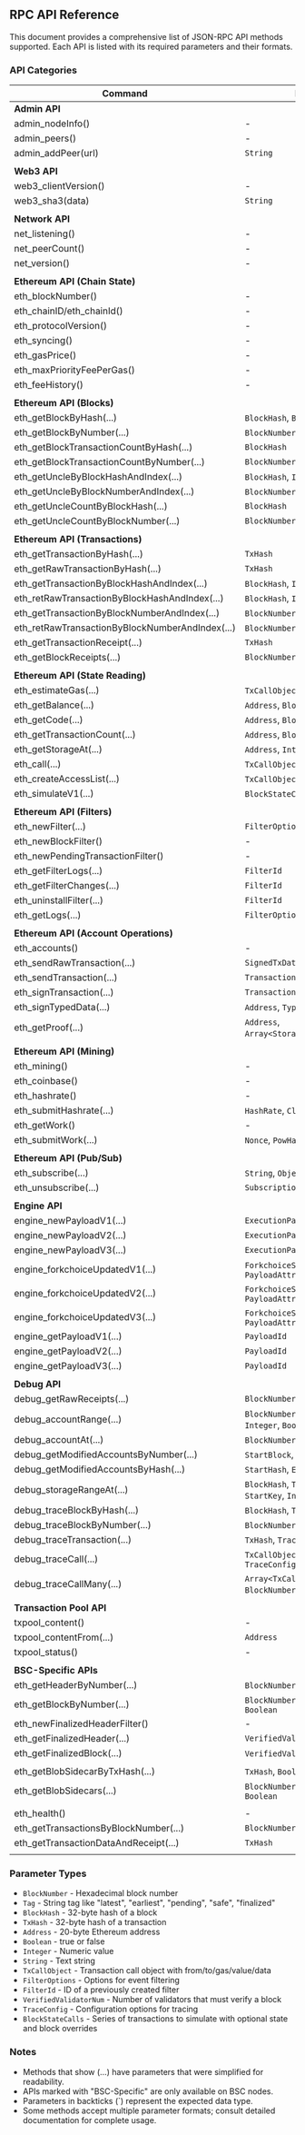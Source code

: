 ## RPC API Reference

This document provides a comprehensive list of JSON-RPC API methods supported. Each API is listed with its required parameters and their formats.

### API Categories

| Command                                         | Parameters                                       |
|-------------------------------------------------|--------------------------------------------------|
| **Admin API**                                   |                                                  |
| admin_nodeInfo()                                | -                                                |
| admin_peers()                                   | -                                                |
| admin_addPeer(url)                              | `String`                                         |
|                                                 |                                                  |
| **Web3 API**                                    |                                                  |
| web3_clientVersion()                            | -                                                |
| web3_sha3(data)                                 | `String`                                         |
|                                                 |                                                  |
| **Network API**                                 |                                                  |
| net_listening()                                 | -                                                |
| net_peerCount()                                 | -                                                |
| net_version()                                   | -                                                |
|                                                 |                                                  |
| **Ethereum API (Chain State)**                  |                                                  |
| eth_blockNumber()                               | -                                                |
| eth_chainID/eth_chainId()                       | -                                                |
| eth_protocolVersion()                           | -                                                |
| eth_syncing()                                   | -                                                |
| eth_gasPrice()                                  | -                                                |
| eth_maxPriorityFeePerGas()                      | -                                                |
| eth_feeHistory()                                | -                                                |
|                                                 |                                                  |
| **Ethereum API (Blocks)**                       |                                                  |
| eth_getBlockByHash(...)                         | `BlockHash`, `Boolean`                           |
| eth_getBlockByNumber(...)                       | `BlockNumber\|Tag`, `Boolean`                    |
| eth_getBlockTransactionCountByHash(...)         | `BlockHash`                                      |
| eth_getBlockTransactionCountByNumber(...)       | `BlockNumber\|Tag`                               |
| eth_getUncleByBlockHashAndIndex(...)            | `BlockHash`, `Integer`                           |
| eth_getUncleByBlockNumberAndIndex(...)          | `BlockNumber\|Tag`, `Integer`                    |
| eth_getUncleCountByBlockHash(...)               | `BlockHash`                                      |
| eth_getUncleCountByBlockNumber(...)             | `BlockNumber\|Tag`                               |
|                                                 |                                                  |
| **Ethereum API (Transactions)**                 |                                                  |
| eth_getTransactionByHash(...)                   | `TxHash`                                         |
| eth_getRawTransactionByHash(...)                | `TxHash`                                         |
| eth_getTransactionByBlockHashAndIndex(...)      | `BlockHash`, `Integer`                           |
| eth_retRawTransactionByBlockHashAndIndex(...)   | `BlockHash`, `Integer`                           |
| eth_getTransactionByBlockNumberAndIndex(...)    | `BlockNumber\|Tag`, `Integer`                    |
| eth_retRawTransactionByBlockNumberAndIndex(...) | `BlockNumber\|Tag`, `Integer`                    |
| eth_getTransactionReceipt(...)                  | `TxHash`                                         |
| eth_getBlockReceipts(...)                       | `BlockNumber\|Tag`                               |
|                                                 |                                                  |
| **Ethereum API (State Reading)**                |                                                  |
| eth_estimateGas(...)                            | `TxCallObject`, `BlockNumber\|Tag`               |
| eth_getBalance(...)                             | `Address`, `BlockNumber\|Tag`                    |
| eth_getCode(...)                                | `Address`, `BlockNumber\|Tag`                    |
| eth_getTransactionCount(...)                    | `Address`, `BlockNumber\|Tag`                    |
| eth_getStorageAt(...)                           | `Address`, `Integer`, `BlockNumber\|Tag`         |
| eth_call(...)                                   | `TxCallObject`, `BlockNumber\|Tag`               |
| eth_createAccessList(...)                       | `TxCallObject`, `BlockNumber\|Tag`               |
| eth_simulateV1(...)                             | `BlockStateCalls`, `BlockNumber\|Tag`            |
|                                                 |                                                  |
| **Ethereum API (Filters)**                      |                                                  |
| eth_newFilter(...)                              | `FilterOptions`                                  |
| eth_newBlockFilter()                            | -                                                |
| eth_newPendingTransactionFilter()               | -                                                |
| eth_getFilterLogs(...)                          | `FilterId`                                       |
| eth_getFilterChanges(...)                       | `FilterId`                                       |
| eth_uninstallFilter(...)                        | `FilterId`                                       |
| eth_getLogs(...)                                | `FilterOptions`                                  |
|                                                 |                                                  |
| **Ethereum API (Account Operations)**           |                                                  |
| eth_accounts()                                  | -                                                |
| eth_sendRawTransaction(...)                     | `SignedTxData`                                   |
| eth_sendTransaction(...)                        | `TransactionObject`                              |
| eth_signTransaction(...)                        | `TransactionObject`                              |
| eth_signTypedData(...)                          | `Address`, `TypedData`                           |
| eth_getProof(...)                               | `Address`, `Array<StorageKey>`,`BlockNumber\|Tag`|
|                                                 |                                                  |
| **Ethereum API (Mining)**                       |                                                  |
| eth_mining()                                    | -                                                |
| eth_coinbase()                                  | -                                                |
| eth_hashrate()                                  | -                                                |
| eth_submitHashrate(...)                         | `HashRate`, `ClientID`                           |
| eth_getWork()                                   | -                                                |
| eth_submitWork(...)                             | `Nonce`, `PowHash`, `Digest`                     |
|                                                 |                                                  |
| **Ethereum API (Pub/Sub)**                      |                                                  |
| eth_subscribe(...)                              | `String`, `Object`                               |
| eth_unsubscribe(...)                            | `SubscriptionId`                                 |
|                                                 |                                                  |
| **Engine API**                                  |                                                  |
| engine_newPayloadV1(...)                        | `ExecutionPayloadV1`                             |
| engine_newPayloadV2(...)                        | `ExecutionPayloadV2`                             |
| engine_newPayloadV3(...)                        | `ExecutionPayloadV3`                             |
| engine_forkchoiceUpdatedV1(...)                 | `ForkchoiceState`, `PayloadAttributes`           |
| engine_forkchoiceUpdatedV2(...)                 | `ForkchoiceState`, `PayloadAttributes`           |
| engine_forkchoiceUpdatedV3(...)                 | `ForkchoiceState`, `PayloadAttributes`           |
| engine_getPayloadV1(...)                        | `PayloadId`                                      |
| engine_getPayloadV2(...)                        | `PayloadId`                                      |
| engine_getPayloadV3(...)                        | `PayloadId`                                      |
|                                                 |                                                  |
| **Debug API**                                   |                                                  |
| debug_getRawReceipts(...)                       | `BlockNumber\|Tag`                               |
| debug_accountRange(...)                         | `BlockNumber\|Tag`, `AccountKey`, `Integer`, `Boolean` |
| debug_accountAt(...)                            | `BlockNumber\|Tag`, `AccountIndex`               |
| debug_getModifiedAccountsByNumber(...)          | `StartBlock`, `EndBlock`                         |
| debug_getModifiedAccountsByHash(...)            | `StartHash`, `EndHash`                           |
| debug_storageRangeAt(...)                       | `BlockHash`, `TxIndex`, `Address`, `StartKey`, `Integer` |
| debug_traceBlockByHash(...)                     | `BlockHash`, `TraceConfig`                       |
| debug_traceBlockByNumber(...)                   | `BlockNumber\|Tag`, `TraceConfig`                |
| debug_traceTransaction(...)                     | `TxHash`, `TraceConfig`                          |
| debug_traceCall(...)                            | `TxCallObject`, `BlockNumber\|Tag`, `TraceConfig`|
| debug_traceCallMany(...)                        | `Array<TxCallObject>`, `BlockNumber\|Tag`, `TraceConfig` |
|                                                 |                                                  |
| **Transaction Pool API**                        |                                                  |
| txpool_content()                                | -                                                |
| txpool_contentFrom(...)                         | `Address`                                        |
| txpool_status()                                 | -                                                |
|                                                 |                                                  |
| **BSC-Specific APIs**                           |                                                  |
| eth_getHeaderByNumber(...)                      | `BlockNumber\|Tag` with "finalized"              |
| eth_getBlockByNumber(...)                       | `BlockNumber\|Tag` with "finalized", `Boolean`   |
| eth_newFinalizedHeaderFilter()                  | -                                                |
| eth_getFinalizedHeader(...)                     | `VerifiedValidatorNum`                           |
| eth_getFinalizedBlock(...)                      | `VerifiedValidatorNum`, `Boolean`                |
|                                                 |                                                  |
| eth_getBlobSidecarByTxHash(...)                 | `TxHash`, `Boolean`                              |
| eth_getBlobSidecars(...)                        | `BlockNumber\|Tag\|BlockHash`, `Boolean`         |
|                                                 |                                                  |
| eth_health()                                    | -                                                |
| eth_getTransactionsByBlockNumber(...)           | `BlockNumber\|Tag`                               |
| eth_getTransactionDataAndReceipt(...)           | `TxHash`                                         |
|                                                 |                                                  |

### Parameter Types

- `BlockNumber` - Hexadecimal block number
- `Tag` - String tag like "latest", "earliest", "pending", "safe", "finalized"
- `BlockHash` - 32-byte hash of a block
- `TxHash` - 32-byte hash of a transaction
- `Address` - 20-byte Ethereum address
- `Boolean` - true or false
- `Integer` - Numeric value
- `String` - Text string
- `TxCallObject` - Transaction call object with from/to/gas/value/data
- `FilterOptions` - Options for event filtering
- `FilterId` - ID of a previously created filter
- `VerifiedValidatorNum` - Number of validators that must verify a block
- `TraceConfig` - Configuration options for tracing
- `BlockStateCalls` - Series of transactions to simulate with optional state and block overrides

### Notes

- Methods that show (...) have parameters that were simplified for readability.
- APIs marked with "BSC-Specific" are only available on BSC nodes.
- Parameters in backticks (`) represent the expected data type.
- Some methods accept multiple parameter formats; consult detailed documentation for complete usage.

